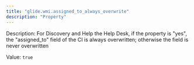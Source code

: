 ```yaml
---
title: "glide.wmi.assigned_to_always_overwrite"
description: "Property"
---
```


Description: For Discovery and Help the Help Desk, if the property is "yes", the "assigned_to" field of the CI is always overwritten; otherwise the field is never overwritten

Value: `true`